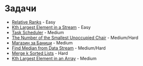 # Задачи

- [Relative Ranks](https://leetcode.com/problems/relative-ranks/description/?envType=problem-list-v2&envId=heap-priority-queue) - Easy
- [Kth Largest Element in a Stream](https://leetcode.com/problems/kth-largest-element-in-a-stream/description/) - Easy
- [Task Scheduler](https://leetcode.com/problems/task-scheduler/description/?envType=problem-list-v2&envId=heap-priority-queue) - Medium
- [The Number of the Smallest Unoccupied Chair](https://leetcode.com/problems/the-number-of-the-smallest-unoccupied-chair/description/?envType=problem-list-v2&envId=heap-priority-queue) - Medium/Hard
- [Магазин за Баници](https://www.hackerrank.com/contests/sda-hw-8-2021/challenges/fullstack-developer) - Medium
- [Find Median from Data Stream](https://leetcode.com/problems/find-median-from-data-stream/description/) - Medium/Hard
- [Merge k Sorted Lists](https://leetcode.com/problems/merge-k-sorted-lists/description/) - Hard
- [Kth Largest Element in an Array](https://leetcode.com/problems/kth-largest-element-in-an-array/description/) - Medium
